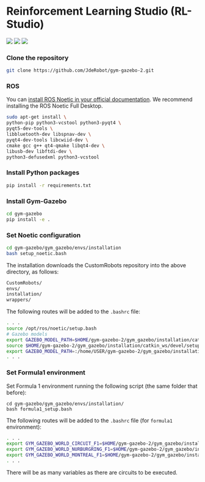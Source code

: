 # Reinforcement Learning Studio (RL-Studio)

![](https://img.shields.io/badge/Gazebo-11-orange) ![](https://img.shields.io/badge/ROS-Noetic-blue) ![](https://img.shields.io/badge/Python-3.8-yellowInstall)

### Clone the repository

```bash
git clone https://github.com/JdeRobot/gym-gazebo-2.git
```

### ROS

You can [install ROS Noetic in your official documentation](http://wiki.ros.org/noetic/Installation/Ubuntu). We recommend installing the ROS Noetic Full Desktop.

```bash
sudo apt-get install \
python-pip python3-vcstool python3-pyqt4 \
pyqt5-dev-tools \
libbluetooth-dev libspnav-dev \
pyqt4-dev-tools libcwiid-dev \
cmake gcc g++ qt4-qmake libqt4-dev \
libusb-dev libftdi-dev \
python3-defusedxml python3-vcstool
```

### Install Python packages

```bash
pip install -r requirements.txt
```

### Install Gym-Gazebo

```bash
cd gym-gazebo
pip install -e .
```

### Set Noetic configuration

```bash
cd gym-gazebo/gym_gazebo/envs/installation
bash setup_noetic.bash
```

The installation downloads the CustomRobots repository into the above directory, as follows:

```bash
CustomRobots/
envs/
installation/
wrappers/
```

The following routes will be added to the `.bashrc` file:

```bash
. . .
source /opt/ros/noetic/setup.bash
# Gazebo models
export GAZEBO_MODEL_PATH=$HOME/gym-gazebo-2/gym_gazebo/installation/catkin_ws/../CustomRobots/f1/models
source $HOME/gym-gazebo-2/gym_gazebo/installation/catkin_ws/devel/setup.bash
export GAZEBO_MODEL_PATH=:/home/USER/gym-gazebo-2/gym_gazebo/installation/../CustomRobots/f1/models
. . .
```

### Set Formula1 environment

Set Formula 1 environment running the following script (the same folder that before):

```
cd gym-gazebo/gym_gazebo/envs/installation/
bash formula1_setup.bash
```

The following routes will be added to the `.bashrc` file (for `formula1` environment):

```bash
. . .
export GYM_GAZEBO_WORLD_CIRCUIT_F1=$HOME/gym-gazebo-2/gym_gazebo/installation/../CustomRobots/f1/worlds/simple_circuit.world
export GYM_GAZEBO_WORLD_NURBURGRING_F1=$HOME/gym-gazebo-2/gym_gazebo/installation/../CustomRobots/f1/worlds/nurburgring_line.world
export GYM_GAZEBO_WORLD_MONTREAL_F1=$HOME/gym-gazebo-2/gym_gazebo/installation/../CustomRobots/f1/worlds/montreal_line.world
. . .
```

There will be as many variables as there are circuits to be executed.

